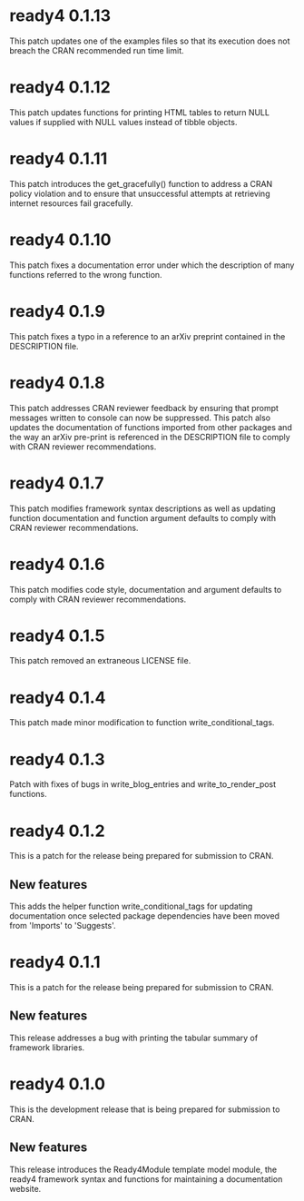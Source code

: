 # ready4 0.1.13
This patch updates one of the examples files so that its execution does not breach the CRAN recommended run time limit.

# ready4 0.1.12
This patch updates functions for printing HTML tables to return NULL values if supplied with NULL values instead of tibble objects.

# ready4 0.1.11
This patch introduces the get_gracefully() function to address a CRAN policy violation and to ensure that unsuccessful attempts at retrieving internet resources fail gracefully.

# ready4 0.1.10
This patch fixes a documentation error under which the description of many functions referred to the wrong function.

# ready4 0.1.9
This patch fixes a typo in a reference to an arXiv preprint contained in the DESCRIPTION file.

# ready4 0.1.8
This patch addresses CRAN reviewer feedback by ensuring that prompt messages written to console can now be suppressed. This patch also updates the documentation of functions imported from other packages and the way an arXiv pre-print is referenced in the DESCRIPTION file to comply with CRAN reviewer recommendations.

# ready4 0.1.7
This patch modifies framework syntax descriptions as well as updating function documentation and function argument defaults to comply with CRAN reviewer recommendations.

# ready4 0.1.6
This patch modifies code style, documentation and argument defaults to comply with CRAN reviewer recommendations.

# ready4 0.1.5
This patch removed an extraneous LICENSE file.

# ready4 0.1.4
This patch made minor modification to function write_conditional_tags.

# ready4 0.1.3

Patch with fixes of bugs in write_blog_entries and write_to_render_post functions.

# ready4 0.1.2

This is a patch for the release being prepared for submission to CRAN.

## New features

This adds the helper function write_conditional_tags for updating documentation once selected package dependencies have been moved from 'Imports' to 'Suggests'.

# ready4 0.1.1
This is a patch for the release being prepared for submission to CRAN.

## New features

This release addresses a bug with printing the tabular summary of framework libraries.

# ready4 0.1.0

This is the development release that is being prepared for submission to CRAN.

## New features

This release introduces the Ready4Module template model module, the ready4 framework syntax and functions for maintaining a documentation website.
